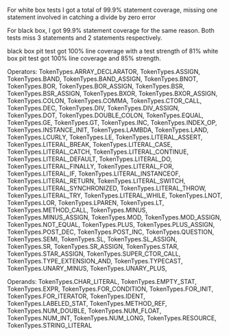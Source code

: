 For white box tests I got a total of 99.9% statement coverage, missing one statement involved in catching a divide by zero error

For black box, I got 99.9% statement coverage for the same reason. Both tests miss 3 statements and 2 statements respectively.

black box pit test got 100% line coverage with a test strength of 81%
white box pit test got 100% line coverage and 85% strength.




Operators:
			TokenTypes.ARRAY_DECLARATOR,
			TokenTypes.ASSIGN,
			TokenTypes.BAND,
			TokenTypes.BAND_ASSIGN,
			TokenTypes.BNOT,
			TokenTypes.BOR,
			TokenTypes.BOR_ASSIGN,
			TokenTypes.BSR,
			TokenTypes.BSR_ASSIGN,
			TokenTypes.BXOR,
			TokenTypes.BXOR_ASSIGN,
			TokenTypes.COLON,
			TokenTypes.COMMA,
			TokenTypes.CTOR_CALL,
			TokenTypes.DEC,
			TokenTypes.DIV,
			TokenTypes.DIV_ASSIGN,
			TokenTypes.DOT,
			TokenTypes.DOUBLE_COLON,
			TokenTypes.EQUAL,
			TokenTypes.GE,
			TokenTypes.GT,
			TokenTypes.INC,
			TokenTypes.INDEX_OP,
			TokenTypes.INSTANCE_INIT,
			TokenTypes.LAMBDA,
			TokenTypes.LAND,
			TokenTypes.LCURLY,
			TokenTypes.LE,
			TokenTypes.LITERAL_ASSERT,
			TokenTypes.LITERAL_BREAK,
			TokenTypes.LITERAL_CASE,
			TokenTypes.LITERAL_CATCH,
			TokenTypes.LITERAL_CONTINUE,
			TokenTypes.LITERAL_DEFAULT,
			TokenTypes.LITERAL_DO,
			TokenTypes.LITERAL_FINALLY,
			TokenTypes.LITERAL_FOR,
			TokenTypes.LITERAL_IF,
			TokenTypes.LITERAL_INSTANCEOF,
			TokenTypes.LITERAL_RETURN,
			TokenTypes.LITERAL_SWITCH,
			TokenTypes.LITERAL_SYNCHRONIZED,
			TokenTypes.LITERAL_THROW,
			TokenTypes.LITERAL_TRY,
			TokenTypes.LITERAL_WHILE,
			TokenTypes.LNOT,
			TokenTypes.LOR,
			TokenTypes.LPAREN,
			TokenTypes.LT,
			TokenTypes.METHOD_CALL,
			TokenTypes.MINUS,
			TokenTypes.MINUS_ASSIGN,
			TokenTypes.MOD,
			TokenTypes.MOD_ASSIGN,
			TokenTypes.NOT_EQUAL,
			TokenTypes.PLUS,
			TokenTypes.PLUS_ASSIGN,
			TokenTypes.POST_DEC,
			TokenTypes.POST_INC,
			TokenTypes.QUESTION,
			TokenTypes.SEMI,
			TokenTypes.SL,
			TokenTypes.SL_ASSIGN,
			TokenTypes.SR,
			TokenTypes.SR_ASSIGN,
			TokenTypes.STAR,
			TokenTypes.STAR_ASSIGN,
			TokenTypes.SUPER_CTOR_CALL,
			TokenTypes.TYPE_EXTENSION_AND,
			TokenTypes.TYPECAST,
			TokenTypes.UNARY_MINUS,
			TokenTypes.UNARY_PLUS,

Operands:
			TokenTypes.CHAR_LITERAL,
			TokenTypes.EMPTY_STAT,
			TokenTypes.EXPR,
			TokenTypes.FOR_CONDITION,
			TokenTypes.FOR_INIT,
			TokenTypes.FOR_ITERATOR,
			TokenTypes.IDENT,
			TokenTypes.LABELED_STAT,
			TokenTypes.METHOD_REF,
			TokenTypes.NUM_DOUBLE,
			TokenTypes.NUM_FLOAT,
			TokenTypes.NUM_INT,
			TokenTypes.NUM_LONG,
			TokenTypes.RESOURCE,
			TokenTypes.STRING_LITERAL



